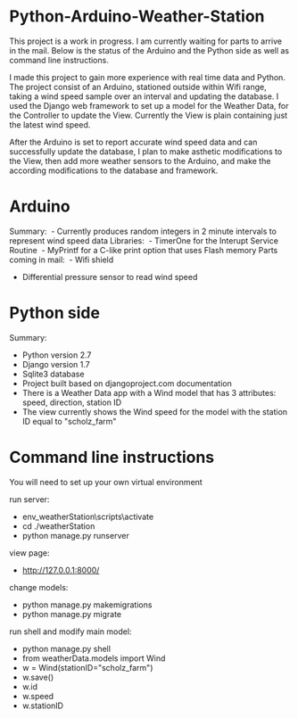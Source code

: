 # Python-Arduino-Weather-Station

This project is a work in progress. I am currently waiting for parts to arrive in the mail. Below is the status of the Arduino and the Python side as well as command line instructions.

I made this project to gain more experience with real time data and Python. The project consist of an Arduino, stationed outside within Wifi range, taking a wind speed sample over an interval and updating the database. I used the Django web framework to set up a model for the Weather Data, for the Controller to update the View. Currently the View is plain containing just the latest wind speed. 

After the Arduino is set to report accurate wind speed data and can successfully update the database, I plan to make asthetic modifications to the View, then add more weather sensors to the Arduino, and make the according modifications to the database and framework.

Arduino
==================
Summary:
  - Currently produces random integers in 2 minute intervals to represent wind speed data
Libraries:
  - TimerOne for the Interupt Service Routine
  - MyPrintf for a C-like print option that uses Flash memory
Parts coming in mail:
  - Wifi shield
  - Differential pressure sensor to read wind speed
  
 Python side
 =================
 Summary:
  - Python version 2.7
  - Django version 1.7
  - Sqlite3 database
  - Project built based on djangoproject.com documentation
  - There is a Weather Data app with a Wind model that has 3 attributes: speed, direction, station ID
  - The view currently shows the Wind speed for the model with the station ID equal to "scholz_farm"
  
  Command line instructions
  ===========================
  You will need to set up your own virtual environment
  
  run server:
  - env_weatherStation\scripts\activate
  - cd ./weatherStation
  - python manage.py runserver
    
  view page:
  - http://127.0.0.1:8000/
    
  change models:
  - python manage.py makemigrations
  - python manage.py migrate
    
  run shell and modify main model:
  - python manage.py shell
  - from weatherData.models import Wind
  - w = Wind(stationID="scholz_farm")
  - w.save()
  - w.id
  - w.speed
  - w.stationID  
    
